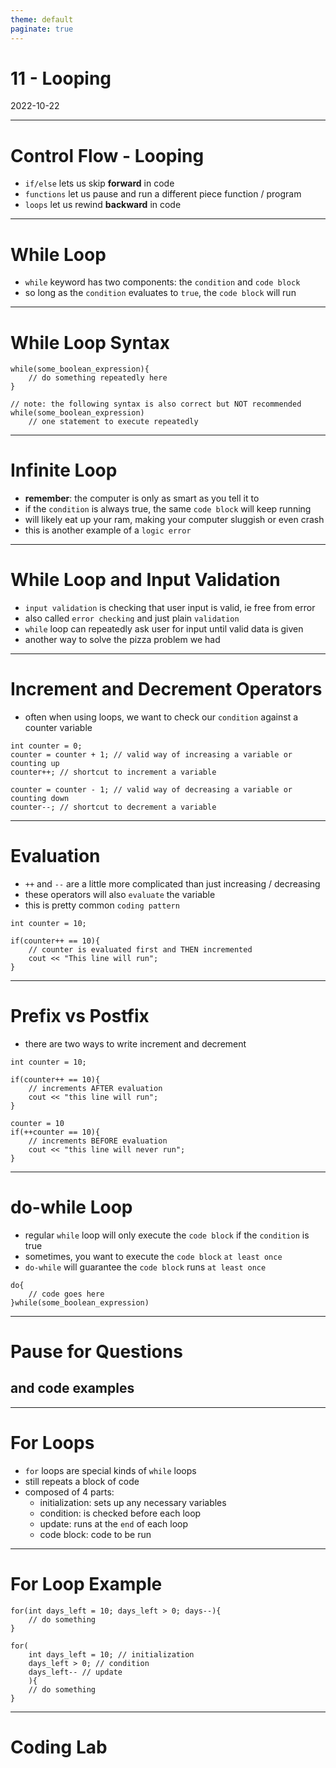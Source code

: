 ```yaml
---
theme: default
paginate: true
---
```


# 11 - Looping
2022-10-22

---

# Control Flow - Looping

- `if/else` lets us skip **forward** in code
- `functions` let us pause and run a different piece function / program
- `loops` let us rewind **backward** in code

---

# While Loop

- `while` keyword has two components: the `condition` and `code block`
- so long as the `condition` evaluates to `true`, the `code block` will run

---

# While Loop Syntax

```
while(some_boolean_expression){
	// do something repeatedly here
}

// note: the following syntax is also correct but NOT recommended
while(some_boolean_expression)
	// one statement to execute repeatedly
```

---

# Infinite Loop

- **remember**: the computer is only as smart as you tell it to
- if the `condition` is always true, the same `code block` will keep running
- will likely eat up your ram, making your computer sluggish or even crash
- this is another example of a `logic error`

---

# While Loop and Input Validation

- `input validation` is checking that user input is valid, ie free from error
- also called `error checking` and just plain `validation`
- `while` loop can repeatedly ask user for input until valid data is given
- another way to solve the pizza problem we had

---

# Increment and Decrement Operators

- often when using loops, we want to check our `condition` against a counter variable

```
int counter = 0;
counter = counter + 1; // valid way of increasing a variable or counting up
counter++; // shortcut to increment a variable

counter = counter - 1; // valid way of decreasing a variable or counting down
counter--; // shortcut to decrement a variable
```

---

# Evaluation

- `++` and `--` are a little more complicated than just increasing / decreasing
- these operators will also `evaluate` the variable
- this is pretty common `coding pattern`

```
int counter = 10;

if(counter++ == 10){
	// counter is evaluated first and THEN incremented
	cout << "This line will run";
}
```

---

# Prefix vs Postfix

- there are two ways to write increment and decrement

```
int counter = 10;

if(counter++ == 10){
	// increments AFTER evaluation
	cout << "this line will run";
}

counter = 10
if(++counter == 10){
	// increments BEFORE evaluation
	cout << "this line will never run";
}

```

---

# do-while Loop

- regular `while` loop will only execute the `code block` if the `condition` is true
- sometimes, you want to execute the `code block` `at least once`
- `do-while` will guarantee the `code block` runs `at least once`

```
do{
	// code goes here
}while(some_boolean_expression)

```


---

# Pause for Questions
## and code examples

---

# For Loops

- `for` loops are special kinds of `while` loops
- still repeats a block of code
- composed of 4 parts:
    - initialization: sets up any necessary variables
	- condition: is checked before each loop
	- update: runs at the `end` of each loop
	- code block: code to be run

---

# For Loop Example

```
for(int days_left = 10; days_left > 0; days--){
	// do something
}

for(
	int days_left = 10; // initialization
	days_left > 0; // condition
	days_left-- // update
	){
	// do something	
}
```

---

# Coding Lab
